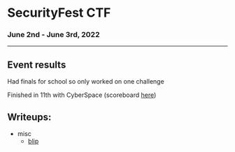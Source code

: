 # SecurityFest CTF
### June 2nd - June 3rd, 2022
***
## Event results
Had finals for school so only worked on one challenge

Finished in 11th with CyberSpace (scoreboard [here](https://ctftime.org/event/1669))
## Writeups:
- misc
  - [blip](misc/blip.md)